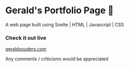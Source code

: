 # Gerald's Portfolio Page 👋

A web page built using Svelte | HTML | Javascript | CSS 

### Check it out live
[geraldsouders.com](http://geraldsouders.com)

Any comments / criticisms would be appreciated

